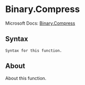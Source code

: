 # Binary.Compress

Microsoft Docs: [Binary.Compress](https://docs.microsoft.com/en-us/powerquery-m/binary-compress)

## Syntax

```
Syntax for this function.
```

## About

About this function.

